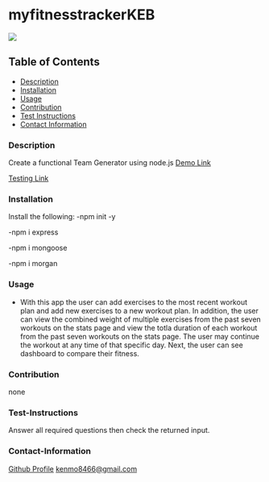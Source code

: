 # myfitnesstrackerKEB

<a href="https://img.shields.io/badge/License-,Apache2.0,GNU Public v3.0,MIT,Boost Software 1.0,Creative Commons Zero v1.0 Universal,Eclipse Public 2.0,GNU Affero General Public v3.0,GNU General Public v2.0,GNU Lesser General Public v2.1,Mozilla Public 2.0,the Unilicense-brightgreen"><img src="https://img.shields.io/badge/License-MIT-brightgreen"></a>
## Table of Contents
- [Description](#description)
- [Installation](#installation)
- [Usage](#usage)
- [Contribution](#contribution)
- [Test Instructions](#test-instructions)
- [Contact Information](#contact-information)

### Description
Create a functional Team Generator using node.js 
[Demo Link](https://drive.google.com/file/d/1SL4-IvkRsMZYDZ2BDZKnEuoQHXLoFPs4/view?usp=sharing)

[Testing Link](https://drive.google.com/file/d/1sUPXLl210UABFemc6U0iSSMSk4mjXK2u/view?usp=sharing)

### Installation
Install the following: 
-npm init -y

-npm i express

-npm i mongoose

-npm i morgan
### Usage
* With this app the user can add exercises to the most recent workout plan and add new exercises to a new workout plan.
    In addition, the user can view the combined weight of multiple exercises from the past seven workouts on the stats page and view the totla duration of each workout from the past seven workouts on the stats page. The user may continue the workout at any time of that specific day. Next, the user can see dashboard to compare their fitness.

### Contribution
none
### Test-Instructions
Answer all required questions then check the returned input.
### Contact-Information
[Github Profile](https://github.com/kbentley7)
kenmo8466@gmail.com
